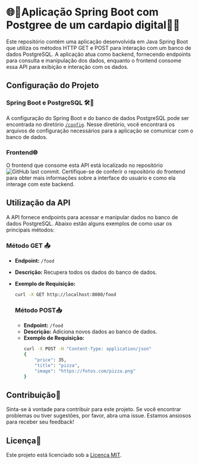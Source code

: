 # 🌐🍔Aplicação Spring Boot com Postgree de um cardapio digital🍕🌟

Este repositório contém uma aplicação desenvolvida em Java Spring Boot que utiliza os métodos HTTP GET e POST para interação com um banco de dados PostgreSQL. A aplicação atua como backend, fornecendo endpoints para consulta e manipulação dos dados, enquanto o frontend consome essa API para exibição e interação com os dados.

## Configuração do Projeto

### Spring Boot e PostgreSQL 🛠️🐘

A configuração do Spring Boot e do banco de dados PostgreSQL pode ser encontrada no diretório [`/config`](/config). Nesse diretório, você encontrará os arquivos de configuração necessários para a aplicação se comunicar com o banco de dados.

### Frontend🌐

O frontend que consome esta API está localizado no repositório ![GitHub last commit](https://img.shields.io/github/last-commit/seu-usuario/seu-repositorio). Certifique-se de conferir o repositório do frontend para obter mais informações sobre a interface do usuário e como ela interage com este backend.

## Utilização da API

A API fornece endpoints para acessar e manipular dados no banco de dados PostgreSQL. Abaixo estão alguns exemplos de como usar os principais métodos:

### Método GET 📤

- **Endpoint:** `/food`
- **Descrição:** Recupera todos os dados do banco de dados.
- **Exemplo de Requisição:**
  ```bash
  curl -X GET http://localhost:8080/food
  ```
  ### Método POST📥

  - **Endpoint:** `/food`
  - **Descrição:** Adiciona novos dados ao banco de dados.
  - **Exemplo de Requisição:**
    ```bash
    curl -X POST -H "Content-Type: application/json"
    {
        "price": 35,
        "title": "pizza",
        "image": "https://fotos.com/pizza.png"
    }
    ```
## Contribuição🤝

Sinta-se à vontade para contribuir para este projeto. Se você encontrar problemas ou tiver sugestões, por favor, abra uma issue. Estamos ansiosos para receber seu feedback!

## Licença📜

Este projeto está licenciado sob a [Licença MIT](LICENSE).
